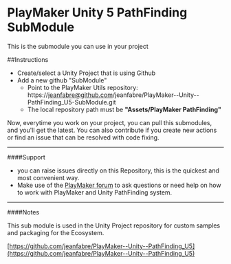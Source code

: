 # PlayMaker Unity 5 PathFinding SubModule 
This is the submodule you can use in your project

##Instructions

- Create/select a Unity Project that is using Github
- Add a new github "SubModule"
  - Point to the PlayMaker Utils repository: https://jeanfabre@github.com/jeanfabre/PlayMaker--Unity--PathFinding_U5-SubModule.git
  - The local repository path must be **"Assets/PlayMaker PathFinding"**

Now, everytime you work on your project, you can pull this submodules, and you'll get the latest. 
You can also contribute if you create new actions or find an issue that can be resolved with code fixing.

---

####Support

- you can raise issues directly on this Repository, this is the quickest and most convenient way. 
- Make use of the [PlayMaker forum](http://hutonggames.com/playmakerforum/) to ask questions or need help on how to work with PlayMaker and Unity PathFinding system.

----

####Notes

This sub module is used in the Unity Project repository for custom samples and packaging for the Ecosystem.

[https://github.com/jeanfabre/PlayMaker--Unity--PathFinding_U5](https://github.com/jeanfabre/PlayMaker--Unity--PathFinding_U5)
